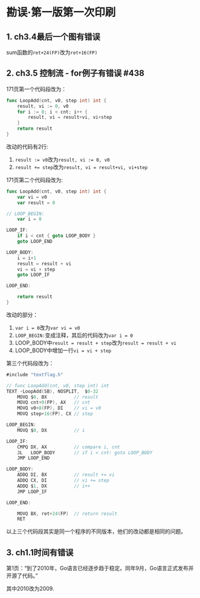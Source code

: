 # 勘误·第一版第一次印刷

## 1. ch3.4最后一个图有错误

sum函数的`ret+24(FP)`改为`ret+16(FP)`

## 2. ch3.5 控制流 - for例子有错误 #438

171页第一个代码段改为：

```go
func LoopAdd(cnt, v0, step int) int {
	result, vi := 0, v0
	for i := 0; i < cnt; i++ {
		result, vi = result+vi, vi+step
	}
	return result
}
```

改动的代码有2行:
1. `result := v0`改为`result, vi := 0, v0`
2. `result += step`改为`result, vi = result+vi, vi+step`

171页第二个代码段改为:

```go
func LoopAdd(cnt, v0, step int) int {
	var vi = v0
	var result = 0

// LOOP_BEGIN:
	var i = 0

LOOP_IF:
	if i < cnt { goto LOOP_BODY }
	goto LOOP_END

LOOP_BODY:
	i = i+1
	result = result + vi
	vi = vi + step
	goto LOOP_IF

LOOP_END:

	return result
}
```

改动的部分：
1. `var i = 0`改为`var vi = v0`
2. `LOOP_BEGIN:`变成注释，其后的代码改为`var i = 0`
3. LOOP_BODY中`result = result + step`改为`result = result + vi`
4. LOOP_BODY中增加一行`vi = vi + step`

第三个代码段改为：

```go
#include "textflag.h"

// func LoopAdd(cnt, v0, step int) int
TEXT ·LoopAdd(SB), NOSPLIT,  $0-32
	MOVQ $0, BX          // result
	MOVQ cnt+0(FP), AX   // cnt
	MOVQ v0+8(FP), DI    // vi = v0
	MOVQ step+16(FP), CX // step

LOOP_BEGIN:
	MOVQ $0, DX          // i

LOOP_IF:
	CMPQ DX, AX          // compare i, cnt
	JL   LOOP_BODY       // if i < cnt: goto LOOP_BODY
	JMP LOOP_END

LOOP_BODY:
	ADDQ DI, BX          // result += vi
	ADDQ CX, DI          // vi += step
	ADDQ $1, DX          // i++
	JMP LOOP_IF

LOOP_END:

	MOVQ BX, ret+24(FP)  // return result
	RET
```

以上三个代码段其实是同一个程序的不同版本，他们的改动都是相同的问题。

## 3. ch1.1时间有错误

第1页：“到了2010年，Go语言已经逐步趋于稳定。同年9月，Go语言正式发布并开源了代码。”

其中2010改为2009.


